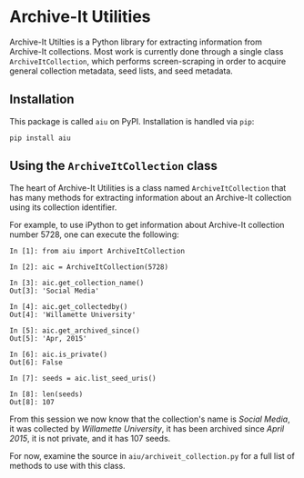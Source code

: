 # Archive-It Utilities

Archive-It Utilties is a Python library for extracting information from Archive-It collections. Most work is currently done through a single class `ArchiveItCollection`, which performs screen-scraping in order to acquire general collection metadata, seed lists, and seed metadata.

## Installation

This package is called `aiu` on PyPI. Installation is handled via `pip`:

`pip install aiu`

## Using the `ArchiveItCollection` class

The heart of Archive-It Utilities is a class named `ArchiveItCollection` that has many methods for extracting information about an Archive-It collection using its collection identifier.

For example, to use iPython to get information about Archive-It collection number 5728, one can execute the following:

```
In [1]: from aiu import ArchiveItCollection

In [2]: aic = ArchiveItCollection(5728)

In [3]: aic.get_collection_name()
Out[3]: 'Social Media'

In [4]: aic.get_collectedby()
Out[4]: 'Willamette University'

In [5]: aic.get_archived_since()
Out[5]: 'Apr, 2015'

In [6]: aic.is_private()
Out[6]: False

In [7]: seeds = aic.list_seed_uris()

In [8]: len(seeds)
Out[8]: 107
```

From this session we now know that the collection's name is _Social Media_, it was collected by _Willamette University_, it has been archived since _April 2015_, it is not private, and it has 107 seeds.

For now, examine the source in `aiu/archiveit_collection.py` for a full list of methods to use with this class.
